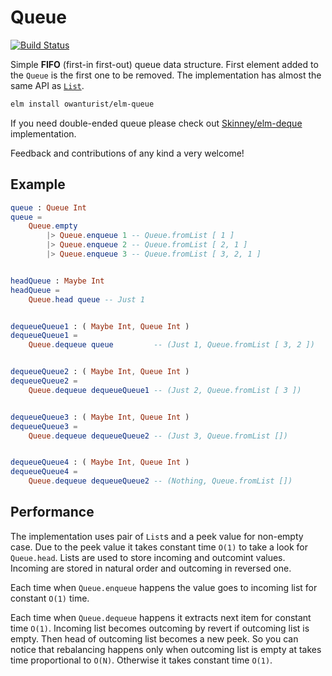 # Queue

[![Build Status](https://travis-ci.com/owanturist/elm-queue.svg?branch=master)](https://travis-ci.com/owanturist/elm-queue)

Simple **FIFO** (first-in first-out) queue data structure.
First element added to the `Queue` is the first one to be removed.
The implementation has almost the same API as [`List`](https://package.elm-lang.org/packages/elm/core/latest/List).

```bash
elm install owanturist/elm-queue
```

If you need double-ended queue please check out [Skinney/elm-deque](https://package.elm-lang.org/packages/Skinney/elm-deque/latest/) implementation.

Feedback and contributions of any kind a very welcome!


## Example

```elm
queue : Queue Int
queue =
    Queue.empty
        |> Queue.enqueue 1 -- Queue.fromList [ 1 ]
        |> Queue.enqueue 2 -- Queue.fromList [ 2, 1 ]
        |> Queue.enqueue 3 -- Queue.fromList [ 3, 2, 1 ]


headQueue : Maybe Int
headQueue =
    Queue.head queue -- Just 1


dequeueQueue1 : ( Maybe Int, Queue Int )
dequeueQueue1 =
    Queue.dequeue queue         -- (Just 1, Queue.fromList [ 3, 2 ])


dequeueQueue2 : ( Maybe Int, Queue Int )
dequeueQueue2 =
    Queue.dequeue dequeueQueue1 -- (Just 2, Queue.fromList [ 3 ])


dequeueQueue3 : ( Maybe Int, Queue Int )
dequeueQueue3 =
    Queue.dequeue dequeueQueue2 -- (Just 3, Queue.fromList [])


dequeueQueue4 : ( Maybe Int, Queue Int )
dequeueQueue4 =
    Queue.dequeue dequeueQueue2 -- (Nothing, Queue.fromList [])

```


## Performance

The implementation uses pair of `List`s and a peek value for non-empty case.
Due to the peek value it takes constant time `O(1)` to take a look for `Queue.head`.
Lists are used to store incoming and outcomint values.
Incoming are stored in natural order and outcoming in reversed one.

Each time when `Queue.enqueue` happens the value goes to incoming list for constant `O(1)` time.

Each time when `Queue.dequeue` happens it extracts next item for constant time `O(1)`. Incoming list becomes outcoming by revert if outcoming list is empty. Then head of outcoming list becomes a new peek. So you can notice that rebalancing happens only when outcoming list is empty at takes time proportional to `O(N)`. Otherwise it takes constant time `O(1)`.
